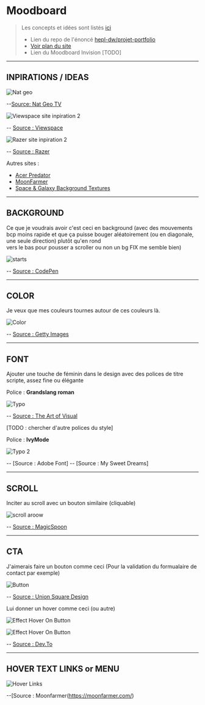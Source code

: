 # Moodboard
> Les concepts et idées sont listés [ici](https://github.com/MaideAkdede/projet-portfolio)
> * Lien du repo de l'énoncé [hepl-dw/projet-portfolio](https://github.com/hepl-dw/projet-portfolio)
> * [Voir plan du site](./PLAN_SITE.md)
> * Lien du Moodboard Invision [TODO]
* * *

## INPIRATIONS / IDEAS

![Nat geo](../img/site3.png)

--[Source: Nat Geo TV](https://levenopmars.natgeotv.com/nl/)

![Viewspace site inpiration 2](../img/site1.png)

-- [Source : Viewspace](https://viewspace.org/)

![Razer site inpiration 2](../img/site2.png)

-- [Source : Razer](https://www.razer.com/about-razer)

Autres sites :
- [Acer Predator](https://www.acer.com/ac/fr/BE/content/predator-home)
- [MoonFarmer](https://moonfarmer.com/)
- [Space & Galaxy Background Textures](https://designshack.net/articles/inspiration/best-space-nebula-background-textures/)
***

## BACKGROUND

Ce que je voudrais avoir c'est ceci en background
(avec des mouvements bcp moins rapide et que ça puisse bouger aléatoirement (ou en diagonale, une seule direction) plutôt qu'en rond\
vers le bas pour pousser a scroller ou non un bg FIX me semble bien)

![starts](../img/stars.gif)

-- [Source : CodePen](https://codepen.io/giana/pen/qbWNYy)

***

## COLOR

Je veux que mes couleurs tournes autour de ces couleurs là.

![Color](../img/color.png)

-- [Source : Getty Images](https://www.gettyimages.ch/detail/foto/beautiful-milky-way-with-stars-and-space-dust-on-a-lizenzfreies-bild/963287350?language=fr)

***

## FONT

Ajouter une touche de féminin dans le design avec des polices de titre scripte, assez fine ou élégante

Police : **Grandslang roman**

![Typo](../img/typo1.png)

-- [Source : The Art of Visual](https://theartofvisual.com/)

[TODO : chercher d'autre polices du style]

Police : **IvyMode**

![Typo 2](../img/typo2.png)

-- [Source : Adobe Font]
-- [Source : My Sweet Dreams]

***

## SCROLL

Inciter au scroll avec un bouton similaire (cliquable)

![scroll aroow](../img/arrow-scroll.png)

-- [Source : MagicSpoon](https://magicspoon.com/)

***

## CTA

J'aimerais faire un bouton comme ceci (Pour la validation du formualaire de contact par exemple)

![Button](../img/button.png)

-- [Source : Union Square Design](https://www.unionsquaredesign.com/wp-content/uploads/2016/11/ghost-buttons.png)

Lui donner un hover comme ceci (ou autre)

![Effect Hover On Button](../img/button-hover1.gif)

![Effect Hover On Button](../img/button-hover2.gif)

-- [Source : Dev.To](https://dev.to/webdeasy/top-20-css-buttons-animations-f41)

***

## HOVER TEXT LINKS or MENU

![Hover Links](../img/link-hover.gif)

--[Source : Moonfarmer(https://moonfarmer.com/)
